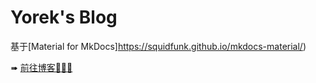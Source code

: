 # Yorek's Blog

基于[Material for MkDocs]https://squidfunk.github.io/mkdocs-material/)

➠ [前往博客🚀🚀🚀](https://blog.yorek.xyz/) 